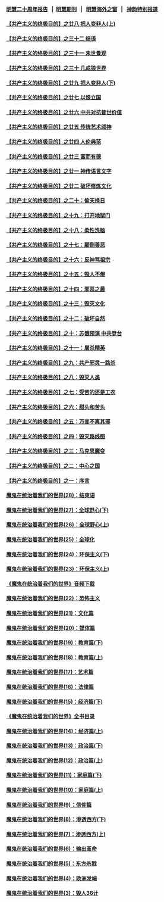 #### [明慧二十周年报告](https://github.com/gfw-breaker/mh-reports/blob/master/README.md?t=07162236) &nbsp;&nbsp;|&nbsp;&nbsp;[明慧期刊](https://github.com/gfw-breaker/mh-qikan) &nbsp;&nbsp;|&nbsp;&nbsp; [明慧海外之窗](https://github.com/gfw-breaker/mh-news/blob/master/README.md?t=07162236) &nbsp;&nbsp;|&nbsp;&nbsp; [神韵特别报道](https://github.com/gfw-breaker/mh-news/blob/master/shenyun.md?t=07162236) 

#### [【共产主义的终极目的】之廿八 把人变非人(上)](../pages/nsc422/n11340492.md?t=07162236) 

#### [【共产主义的终极目的】之三十二 结语](../pages/nsc422/n11360535.md?t=07162236) 

#### [【共产主义的终极目的】之三十一 末世景观](../pages/nsc422/n11351129.md?t=07162236) 

#### [【共产主义的终极目的】之三十 几成狼世界](../pages/nsc422/n11348280.md?t=07162236) 

#### [【共产主义的终极目的】之廿九 把人变非人(下)](../pages/nsc422/n11344140.md?t=07162236) 

#### [【共产主义的终极目的】之廿七 以恨立国](../pages/nsc422/n11336944.md?t=07162236) 

#### [【共产主义的终极目的】之廿六 中共对抗普世价值](../pages/nsc422/n11324785.md?t=07162236) 

#### [【共产主义的终极目的】之廿五 传统艺术颂神](../pages/nsc422/n11296396.md?t=07162236) 

#### [【共产主义的终极目的】之廿四 人伦典范](../pages/nsc422/n11296397.md?t=07162236) 

#### [【共产主义的终极目的】之廿三 富而有德](../pages/nsc422/n11283598.md?t=07162236) 

#### [【共产主义的终极目的】之廿一 神传语言文字](../pages/nsc422/n11263265.md?t=07162236) 

#### [【共产主义的终极目的】之廿二 破坏修炼文化](../pages/nsc422/n11245728.md?t=07162236) 

#### [【共产主义的终极目的】之二十：偷天换日](../pages/nsc422/n11238846.md?t=07162236) 

#### [【共产主义的终极目的】之十九：打开地狱门](../pages/nsc422/n11206376.md?t=07162236) 

#### [【共产主义的终极目的】之十八：柔性洗脑](../pages/nsc422/n11199994.md?t=07162236) 

#### [【共产主义的终极目的】之十七：颠倒善恶](../pages/nsc422/n11179782.md?t=07162236) 

#### [【共产主义的终极目的】之十六：反神骂祖宗](../pages/nsc422/n11166798.md?t=07162236) 

#### [【共产主义的终极目的】之十五：毁人不倦](../pages/nsc422/n11166792.md?t=07162236) 

#### [【共产主义的终极目的】之十四：邪恶之最](../pages/nsc422/n11150249.md?t=07162236) 

#### [【共产主义的终极目的】之十三：毁灭文化](../pages/nsc422/n11135227.md?t=07162236) 

#### [【共产主义的终极目的】之十二：破坏自然](../pages/nsc422/n11135214.md?t=07162236) 

#### [【共产主义的终极目的】之十：苏俄预演 中共登台](../pages/nsc422/n11118424.md?t=07162236) 

#### [【共产主义的终极目的】之十一：屠杀精英](../pages/nsc422/n11118442.md?t=07162236) 

#### [【共产主义的终极目的】之九：共产邪灵一路杀](../pages/nsc422/n11114139.md?t=07162236) 

#### [【共产主义的终极目的】之八：毁灭人类](../pages/nsc422/n11108503.md?t=07162236) 

#### [【共产主义的终极目的】之七：受苦的还是工农](../pages/nsc422/n11101809.md?t=07162236) 

#### [【共产主义的终极目的】之六：甜头和苦头](../pages/nsc422/n11096971.md?t=07162236) 

#### [【共产主义的终极目的】之五：万变不离其邪](../pages/nsc422/n11091285.md?t=07162236) 

#### [【共产主义的终极目的】之四：毁灭路线图](../pages/nsc422/n11086284.md?t=07162236) 

#### [【共产主义的终极目的】之三：马克思魔变](../pages/nsc422/n11061941.md?t=07162236) 

#### [【共产主义的终极目的】之二：中心之国](../pages/nsc422/n11047728.md?t=07162236) 

#### [【共产主义的终极目的】之一：序言](../pages/nsc422/n11086077.md?t=07162236) 

#### [魔鬼在统治着我们的世界(28)：结束语](../pages/nsc422/n10936246.md?t=07162236) 

#### [魔鬼在统治着我们的世界(27)：全球野心(下)](../pages/nsc422/n10928319.md?t=07162236) 

#### [魔鬼在统治着我们的世界(26)：全球野心(上)](../pages/nsc422/n10900318.md?t=07162236) 

#### [魔鬼在统治着我们的世界(25)：全球化](../pages/nsc422/n10788205.md?t=07162236) 

#### [魔鬼在统治着我们的世界(24)：环保主义(下)](../pages/nsc422/n10695307.md?t=07162236) 

#### [魔鬼在统治着我们的世界(23)：环保主义(上)](../pages/nsc422/n10688613.md?t=07162236) 

#### [《魔鬼在统治着我们的世界》音频下载](../pages/nsc422/n10635553.md?t=07162236) 

#### [魔鬼在统治着我们的世界(22)：恐怖主义](../pages/nsc422/n10614727.md?t=07162236) 

#### [魔鬼在统治着我们的世界(21)：文化篇](../pages/nsc422/n10597706.md?t=07162236) 

#### [魔鬼在统治着我们的世界(20)：媒体篇](../pages/nsc422/n10586579.md?t=07162236) 

#### [魔鬼在统治着我们的世界(19)：教育篇(下)](../pages/nsc422/n10564808.md?t=07162236) 

#### [魔鬼在统治着我们的世界(18)：教育篇(上)](../pages/nsc422/n10526970.md?t=07162236) 

#### [魔鬼在统治着我们的世界(17)：艺术篇](../pages/nsc422/n10499093.md?t=07162236) 

#### [魔鬼在统治着我们的世界(16)：法律篇](../pages/nsc422/n10485969.md?t=07162236) 

#### [魔鬼在统治着我们的世界(15)：经济篇(下)](../pages/nsc422/n10469975.md?t=07162236) 

#### [《魔鬼在统治着我们的世界》全书目录](../pages/nsc422/n10464261.md?t=07162236) 

#### [魔鬼在统治着我们的世界(14)：经济篇(上)](../pages/nsc422/n10457370.md?t=07162236) 

#### [魔鬼在统治着我们的世界(13)：政治篇(下)](../pages/nsc422/n10448270.md?t=07162236) 

#### [魔鬼在统治着我们的世界(12)：政治篇(上)](../pages/nsc422/n10444576.md?t=07162236) 

#### [魔鬼在统治着我们的世界(11)：家庭篇(下)](../pages/nsc422/n10440961.md?t=07162236) 

#### [魔鬼在统治着我们的世界(10)：家庭篇(上)](../pages/nsc422/n10435448.md?t=07162236) 

#### [魔鬼在统治着我们的世界(9)：信仰篇](../pages/nsc422/n10432159.md?t=07162236) 

#### [魔鬼在统治着我们的世界(8)：渗透西方(下)](../pages/nsc422/n10429603.md?t=07162236) 

#### [魔鬼在统治着我们的世界(7)：渗透西方(上)](../pages/nsc422/n10426013.md?t=07162236) 

#### [魔鬼在统治着我们的世界(6)：输出革命](../pages/nsc422/n10421536.md?t=07162236) 

#### [魔鬼在统治着我们的世界(5)：东方杀戮](../pages/nsc422/n10417707.md?t=07162236) 

#### [魔鬼在统治着我们的世界(4)：欧洲发端](../pages/nsc422/n10414890.md?t=07162236) 

#### [魔鬼在统治着我们的世界(3)：毁人36计](../pages/nsc422/n10411583.md?t=07162236) 


